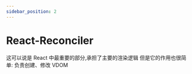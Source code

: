 ```yaml
---
sidebar_position: 2
---
```


# React-Reconciler
这可以说是 React 中最重要的部分,承担了主要的渲染逻辑
但是它的作用也很简单: 负责创建、修改 VDOM

## 